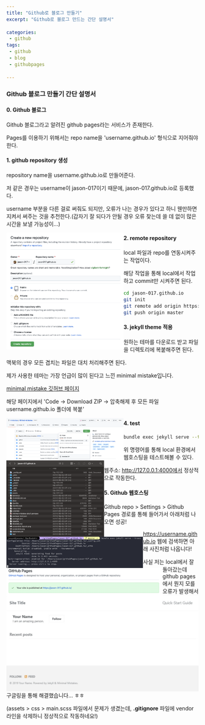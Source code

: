 ```yaml
---
title: "Github로 블로그 만들기"
excerpt: "Github로 블로그 만드는 간단 설명서"

categories:
 - github
tags:
 - github
 - blog
 - githubpages

---
```


### Github 블로그 만들기 간단 설명서

#### 0. Github 블로그

Github 블로그라고 알려진 github pages라는 서비스가 존재한다.

Pages를 이용하기 위해서는 repo name을 'username.github.io' 형식으로 지어줘야 한다.



#### 1. github repository 생성

repository name을 username.github.io로 만들어준다.

저 같은 경우는 username이 jason-017이기 때문에, jason-017.github.io로 등록했다.

username 부분을 다른 걸로 써줘도 되지만, 오류가 나는 경우가 있다고 하니 웬만하면 지켜서 써주는 것을 추천한다.(갑자기 잘 되다가 안될 경우 오류 찾는데 쓸 데 없이 많은 시간을 보낼 가능성이...)

<img src="/assets/picture/repo.png" alt="사진" style="zoom:30%;float:left" />



#### 2. remote repository

local 파일과 repo를 연동시켜주는 작업이다.

해당 작업을 통해 local에서 작업하고 commit만 시켜주면 된다.

```bash
cd jason-017.github.io
git init
git remote add origin https://github.com/jason-017/jason-017.github.io.git
git push origin master
```



#### 3. jekyll theme 적용

원하는 테마를 다운로드 받고 파일을 디렉토리에 복붙해주면 된다.

맥북의 경우 모든 겹치는 파일은 대치 처리해주면 된다.

제가 사용한 테마는 가장 언급이 많이 된다고 느낀 minimal mistake입니다.

[minimal mistake 깃허브 페이지](https://github.com/mmistakes/minimal-mistakes)

해당 페이지에서 'Code -> Download ZIP -> 압축해제 후 모든 파일 username.github.io 폴더에 복붙'

<img src="/assets/picture/다운로드집.png" alt="사진" style="zoom:30%;float:left" />



<img src="/assets/picture/복붙.png" alt="사진" style="zoom:25%;float:left" />



#### 4. test

```bash
bundle exec jekyll serve --trace
```

위 명령어를 통해 local 환경에서 웹호스팅을 테스트해볼 수 있다.

<img src="/assets/picture/serve.png" alt="사진" style="zoom:35%;float:left" />

웹주소: http://127.0.0.1:4000에서 정상적으로 작동한다.



#### 5. Github 웹호스팅

Github repo > Settings > Github Pages 경로를 통해 들어가서 아래처럼 나오면 성공!

<img src="./assets/picture/깃허브페이지.png" alt="사진" style="zoom:40%;float:left" />

https://username.github.io 웹에 검색하면 아래 사진처럼 나옵니다!

<img src="/assets/picture/주소내용.png" alt="사진" style="zoom:50%;float:left" />



사실 저는 local에서 잘 돌아갔는데 github pages에서 뭔지 모를 오류가 발생해서 구글링을 통해 해결했습니다... ㅎㅎ

(assets > css > main.scss 파일에서 문제가 생겼는데, **.gitignore** 파일에 vendor 라인을 삭제하니 정상적으로 작동하네요!)
